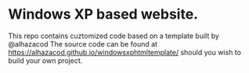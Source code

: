 # Windows XP based website.

This repo contains cuztomized code based on a template built by @alhazacod
The source code can be found at https://alhazacod.github.io/windowsxphtmltemplate/ should you wish to build your own project.
